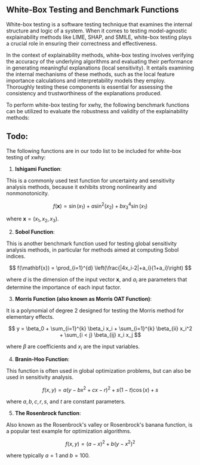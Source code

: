 ## White-Box Testing and Benchmark Functions
<p align="justified">White-box testing is a software testing technique that examines the internal structure and logic of a system. When it comes to testing model-agnostic explainability methods like LIME, SHAP, and SMILE, white-box testing plays a crucial role in ensuring their correctness and effectiveness.</p>
<p align="justified">In the context of explainability methods, white-box testing involves verifying the accuracy of the underlying algorithms and evaluating their performance in generating meaningful explanations (local sensitivity). It entails examining the internal mechanisms of these methods, such as the local feature importance calculations and interpretability models they employ. Thoroughly testing these components is essential for assessing the consistency and trustworthiness of the explanations produced.
<p align="justified">To perform white-box testing for xwhy, the following benchmark functions can be utilized to evaluate the robustness and validity of the explainability methods:</p>

## Todo:
The following functions are in our todo list to be included for white-box testing of xwhy:

1. **Ishigami Function**: 

This is a commonly used test function for uncertainty and sensitivity analysis methods, because it exhibits strong nonlinearity and nonmonotonicity.

$$
f(\mathbf{x}) = \sin(x_1) + a \sin^2(x_2) + b x_3^4 \sin(x_1)
$$

where $\mathbf{x} = (x_1, x_2, x_3)$.

2. **Sobol Function**:

This is another benchmark function used for testing global sensitivity analysis methods, in particular for methods aimed at computing Sobol indices.

$$
f(\mathbf{x}) = \prod_{i=1}^{d} \left(\frac{|4x_i-2|+a_i}{1+a_i}\right)
$$

where $d$ is the dimension of the input vector $\mathbf{x}$, and $a_i$ are parameters that determine the importance of each input factor.

3. **Morris Function (also known as Morris OAT Function)**:

It is a polynomial of degree 2 designed for testing the Morris method for elementary effects.

$$
y = \beta_0 + \sum_{i=1}^{k} \beta_i x_i + \sum_{i=1}^{k} \beta_{ii} x_i^2 + \sum_{i < j} \beta_{ij} x_i x_j
$$

where $\beta$ are coefficients and $x_i$ are the input variables.

4. **Branin-Hoo Function**:

This function is often used in global optimization problems, but can also be used in sensitivity analysis.

$$
f(x, y) = a (y - b x^2 + c x - r)^2 + s (1-t) \cos(x) + s
$$

where $a, b, c, r, s,$ and $t$ are constant parameters.

5. **The Rosenbrock function**:

Also known as the Rosenbrock's valley or Rosenbrock's banana function, is a popular test example for optimization algorithms.

$$
f(x,y) = (a - x)^2 + b(y - x^2)^2
$$

where typically $a=1$ and $b=100$.
